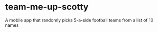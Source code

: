 # team-me-up-scotty
A mobile app that randomly picks 5-a-side football teams from a list of 10 names
